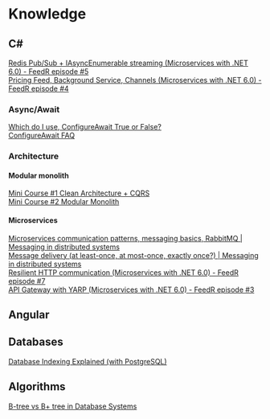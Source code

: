 # Knowledge

## C#
[Redis Pub/Sub + IAsyncEnumerable streaming (Microservices with .NET 6.0) - FeedR episode #5](https://www.youtube.com/watch?v=80Ke9hsG_RU) <br/>
[Pricing Feed, Background Service, Channels (Microservices with .NET 6.0) - FeedR episode #4](https://www.youtube.com/watch?v=87raSebE80M&t=1379s&ab_channel=DevMentors) <br/>

### Async/Await
[Which do I use, ConfigureAwait True or False?](https://www.youtube.com/watch?v=F9_8MJbsnzg) <br/>
[ConfigureAwait FAQ](https://devblogs.microsoft.com/dotnet/configureawait-faq/) <br/>

### Architecture

#### Modular monolith
[Mini Course #1 Clean Architecture + CQRS](https://www.youtube.com/watch?v=NzcZcim9tp8)  <br/>
[Mini Course #2 Modular Monolith](https://www.youtube.com/watch?v=MkdutzVB3pY&ab_channel=DevMentors)  <br/>

#### Microservices
[Microservices communication patterns, messaging basics, RabbitMQ | Messaging in distributed systems](https://www.youtube.com/watch?v=eW4JgrkwWEM)  <br/>
[Message delivery (at least-once, at most-once, exactly once?) | Messaging in distributed systems](https://www.youtube.com/watch?v=l6nLt4Km1cA)  <br/>
[Resilient HTTP communication (Microservices with .NET 6.0) - FeedR episode #7](https://www.youtube.com/watch?v=ujtuJ6kQ0Hw)  <br/>
[API Gateway with YARP (Microservices with .NET 6.0) - FeedR episode #3](https://www.youtube.com/watch?v=jn0SFUennII)


## Angular

## Databases
[Database Indexing Explained (with PostgreSQL)](https://www.youtube.com/watch?v=-qNSXK7s7_w)

## Algorithms 
[B-tree vs B+ tree in Database Systems](https://www.youtube.com/watch?v=UzHl2VzyZS4)
